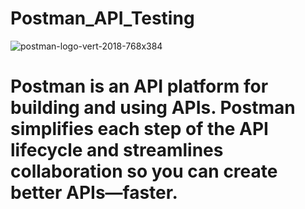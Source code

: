 
# Postman_API_Testing
![postman-logo-vert-2018-768x384](https://github.com/Zahid-H/Postman_API_Testing/assets/83463788/11bacd7c-1680-4bd3-8759-4ffb80756994)

# Postman is an API platform for building and using APIs. Postman simplifies each step of the API lifecycle and streamlines collaboration so you can create better APIs—faster.
